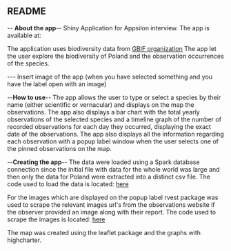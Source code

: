## README

-- **About the app**--
Shiny Application for Appsilon interview. The app is available at:

The application uses biodiversity data from [GBIF organization](https://www.gbif.org/occurrence/search?dataset_key=8a863029-f435-446a-821e-275f4f641165)
The app let the user explore the biodiversity of Poland and the observation occurrences of the species.

--- Insert image of the app (when you have selected something and you have the label open with an image)


--**How to use**--
The app allows the user to type or select a species by their name (either scientific or vernacular) and displays on the map
the observations. The app also displays a bar chart with the total yearly observations of the selected species
and a timeline graph of the number of recorded observations for each day they occurred, displaying the exact date of the observations.
The app also displays all the information regarding each observation with a popup label window when the user selects one of the pinned 
observations on the map.

--**Creating the app**--
The data were loaded using a Spark database connection since the initial file with data for the whole world
was large and then only the data for Poland were extracted into a distinct csv file.
The code used to load the data is located: [here]()

For the images which are displayed on the popup label rvest package was used to scrape the relevant 
images url's from the observations website if the observer provided an image along with their report.
The code used to scrape the images is located: [here]()

The map was created using the leaflet package and the graphs with highcharter.
